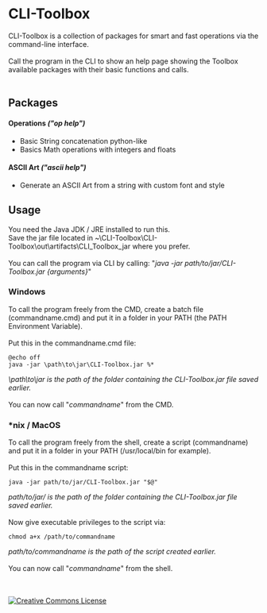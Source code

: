 # CLI-Toolbox
CLI-Toolbox is a collection of packages for smart and fast operations via the command-line interface.
<br><br>
Call the program in the CLI to show an help page showing the Toolbox available packages with their basic functions and calls.
<br><br>
## Packages

#### Operations *("op help")*
- Basic String concatenation python-like
- Basics Math operations with integers and floats

#### ASCII Art *("ascii help")*
- Generate an ASCII Art from a string with custom font and style

## Usage
You need the Java JDK / JRE installed to run this.<br>
Save the jar file located in ~\CLI-Toolbox\CLI-Toolbox\out\artifacts\CLI_Toolbox_jar where you prefer.<br><br>
You can call the program via CLI by calling: "*java -jar path/to/jar/CLI-Toolbox.jar {arguments}*"

### Windows
To call the program freely from the CMD, create a batch file (commandname.cmd) and put it in a folder in your PATH (the PATH Environment Variable).
<br>
<br>
Put this in the commandname.cmd file:
```
@echo off
java -jar \path\to\jar\CLI-Toolbox.jar %*
```
*\path\to\jar is the path of the folder containing the CLI-Toolbox.jar file saved earlier.*
<br><br>
You can now call "*commandname*" from the CMD.

### *nix / MacOS
To call the program freely from the shell, create a script (commandname) and put it in a folder in your PATH (/usr/local/bin for example).
<br>
<br>
Put this in the commandname script:
```
java -jar path/to/jar/CLI-Toolbox.jar "$@"
```
*path/to/jar/ is the path of the folder containing the CLI-Toolbox.jar file saved earlier.*
<br><br>
Now give executable privileges to the script via:
```
chmod a+x /path/to/commandname
```
*path/to/commandname is the path of the script created earlier.*
<br><br>
You can now call "*commandname*" from the shell.

<br>
<br>
<a rel="license"  target="_blank" href="http://creativecommons.org/licenses/by-nc-sa/4.0/"><img alt="Creative Commons License" style="border-width:0" src="https://i.creativecommons.org/l/by-nc-sa/4.0/88x31.png" /></a>
